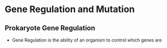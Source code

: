 # Gene Regulation and Mutation
## Prokaryote Gene Regulation
- Gene Regulation is the ability of an organism to control which genes are